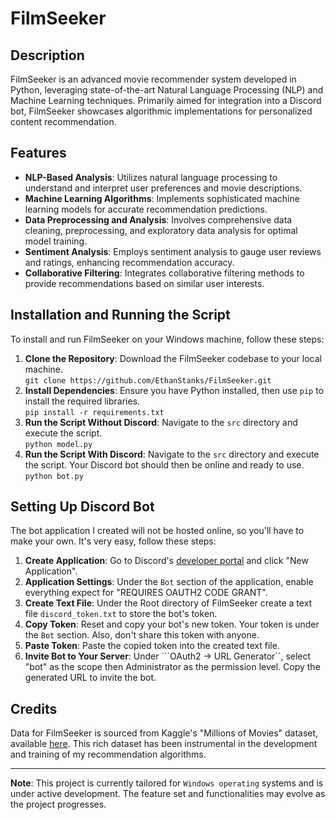 # FilmSeeker

## Description
FilmSeeker is an advanced movie recommender system developed in Python, leveraging state-of-the-art Natural Language Processing (NLP) and Machine Learning techniques. Primarily aimed for integration into a Discord bot, FilmSeeker showcases algorithmic implementations for personalized content recommendation.

## Features
- **NLP-Based Analysis**: Utilizes natural language processing to understand and interpret user preferences and movie descriptions.
- **Machine Learning Algorithms**: Implements sophisticated machine learning models for accurate recommendation predictions.
- **Data Preprocessing and Analysis**: Involves comprehensive data cleaning, preprocessing, and exploratory data analysis for optimal model training.
- **Sentiment Analysis**: Employs sentiment analysis to gauge user reviews and ratings, enhancing recommendation accuracy.
- **Collaborative Filtering**: Integrates collaborative filtering methods to provide recommendations based on similar user interests.

## Installation and Running the Script

To install and run FilmSeeker on your Windows machine, follow these steps:

1. **Clone the Repository**: Download the FilmSeeker codebase to your local machine.<br />
```git clone https://github.com/EthanStanks/FilmSeeker.git```
2. **Install Dependencies**: Ensure you have Python installed, then use `pip` to install the required libraries.<br />
```pip install -r requirements.txt```
3. **Run the Script Without Discord**: Navigate to the ```src``` directory and execute the script.<br />
```python model.py```
4. **Run the Script With Discord**: Navigate to the ```src``` directory and execute the script. Your Discord bot should then be online and ready to use.<br />
```python bot.py```

## Setting Up Discord Bot
The bot application I created will not be hosted online, so you'll have to make your own. It's very easy, follow these steps:

1. **Create Application**: Go to Discord's [developer portal](https://discord.com/developers/applications) and click "New Application".
2. **Application Settings**: Under the ```Bot``` section of the application, enable everything expect for "REQUIRES OAUTH2 CODE GRANT".
3. **Create Text File**: Under the Root directory of FilmSeeker create a text file ```discord_token.txt``` to store the bot's token.
4. **Copy Token**: Reset and copy your bot's new token. Your token is under the ```Bot``` section. Also, don't share this token with anyone.
5. **Paste Token**: Paste the copied token into the created text file.
6. **Invite Bot to Your Server**: Under ```OAuth2 -> URL Generator``, select "bot" as the scope then Administrator as the permission level. Copy the generated URL to invite the bot.

## Credits

Data for FilmSeeker is sourced from Kaggle's "Millions of Movies" dataset, available [here](https://www.kaggle.com/datasets/akshaypawar7/millions-of-movies/). This rich dataset has been instrumental in the development and training of my recommendation algorithms.

---

**Note**: This project is currently tailored for ```Windows operating``` systems and is under active development. The feature set and functionalities may evolve as the project progresses.

